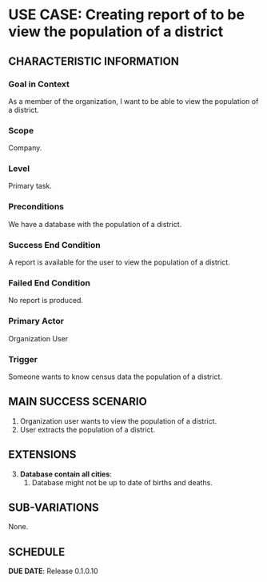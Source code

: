 # USE CASE: Creating report of to be view the population of a district

## CHARACTERISTIC INFORMATION

### Goal in Context

As a member of the organization, I want to be able to view the population of a district.

### Scope

Company.

### Level

Primary task.

### Preconditions

We have a database with the population of a district.

### Success End Condition

A report is available for the user to view the population of a district.

### Failed End Condition

No report is produced.

### Primary Actor

Organization User

### Trigger

Someone wants to know census data the population of a district.

## MAIN SUCCESS SCENARIO

1. Organization user wants to view the population of a district.
2. User extracts the population of a district.

## EXTENSIONS

3. **Database contain all cities**:
    1. Database might not be up to date of births and deaths.

## SUB-VARIATIONS

None.

## SCHEDULE

**DUE DATE**: Release 0.1.0.10
